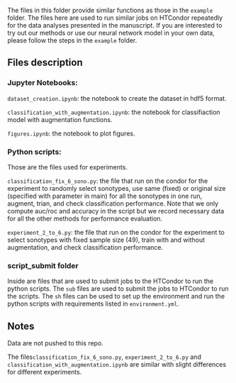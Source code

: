 The files in this folder provide similar functions as those in the `example` folder.  The files here are used to run similar jobs on HTCondor repeatedly for the data analyses presented in the manuscript. If you are interested to try out our methods or use our neural network model in your own data, please follow the steps in the `example` folder.

## Files description

### Jupyter Notebooks:

`dataset_creation.ipynb`: the notebook to create the dataset in hdf5 format.

`classification_with_augmentation.ipynb`: the notebook for classifiaction model with augmentation functions.

`figures.ipynb`: the notebook to plot figures.

### Python scripts:

Those are the files used for experiments.

`classification_fix_6_sono.py`: the file that run on the condor for the experiment to randomly select sonotypes, use same (fixed) or original size (specified with parameter in main) for all the sonotypes in one run, augment, trian, and check classification performance. Note that we only compute auc/roc and accuracy in the script but we record necessary data for all the other methods for performance evaluation.

`experiment_2_to_6.py`: the file that run on the condor for the experiment to select sonotypes with fixed sample size (49), train with and without augmentation, and check classification performance.

### script_submit folder

Inside are files that are used to submit jobs to the HTCondor to run the python scripts. The  `sub`  files are used to submit the jobs to HTCondor to run the scripts. The `sh` files can be used to set up the environment and run the python scripts with requirements listed in `environment.yml`.

## Notes

Data are not pushed to this repo.

The files`classification_fix_6_sono.py`, `experiment_2_to_6.py` and `classification_with_augmentation.ipynb` are similar with slight differences for different experiments.


